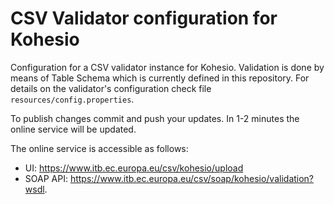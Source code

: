 # CSV Validator configuration for Kohesio

Configuration for a CSV validator instance for Kohesio. Validation is done by means of Table Schema which is 
currently defined in this repository. For details on the validator's configuration check file `resources/config.properties`.

To publish changes commit and push your updates. In 1-2 minutes the online service will be updated.

The online service is accessible as follows:
* UI: https://www.itb.ec.europa.eu/csv/kohesio/upload
* SOAP API: https://www.itb.ec.europa.eu/csv/soap/kohesio/validation?wsdl.